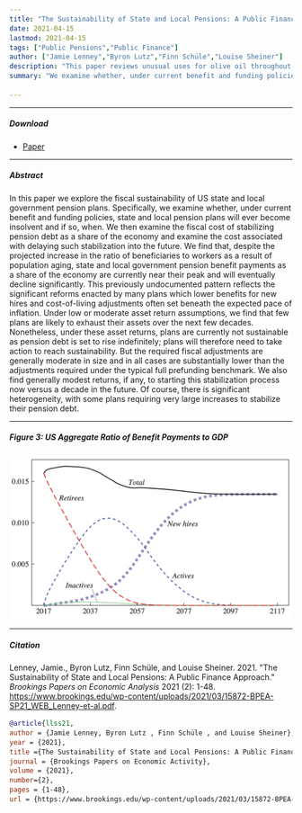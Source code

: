 ```yaml
---
title: "The Sustainability of State and Local Pensions: A Public Finance Approach " 
date: 2021-04-15
lastmod: 2021-04-15
tags: ["Public Pensions","Public Finance"]
author: ["Jamie Lenney","Byron Lutz","Finn Schüle","Louise Sheiner"]
description: "This paper reviews unusual uses for olive oil throughout the Mediterranean world. Published in the Brookings Papers on Economic Activity, 2021." 
summary: "We examine whether, under current benefit and funding policies, state and local pension plans will ever become insolvent and if so, when. We then examine the fiscal cost of stabilizing pension debt as a share of the economy and examine the cost associated with delaying such stabilization into the future." 

---
```


---

##### Download

+ [Paper](llss_sustainability.pdf)

---

##### Abstract

In this paper we explore the fiscal sustainability of US state and local government pension plans. Specifically, we examine whether, under current benefit and funding policies, state and local pension plans will ever become insolvent and if so, when. We then examine the fiscal cost of stabilizing pension debt as a share of the economy and examine the cost associated with delaying such stabilization into the future. We find that, despite the projected increase in the ratio of beneficiaries to workers as a result of population aging, state and local government pension benefit payments as a share of the economy are currently near their peak and will eventually decline significantly. This previously undocumented pattern reflects the significant reforms enacted by many plans which lower benefits for new hires and cost-of-living adjustments often set beneath the expected pace of inflation. Under low or moderate asset return assumptions, we find that few plans are likely to exhaust their assets over the next few decades. Nonetheless, under these asset returns, plans are currently not sustainable as pension debt is set to rise indefinitely; plans will therefore need to take action to reach sustainability. But the required fiscal adjustments are generally moderate in size and in all cases are substantially lower than the adjustments required under the typical full prefunding benchmark. We also find generally modest returns, if any, to starting this stabilization process now versus a decade in the future. Of course, there is significant heterogeneity, with some plans requiring very large increases to stabilize their pension debt.

---

##### Figure 3: US Aggregate Ratio of Benefit Payments to GDP

![](fig3.png)

---

##### Citation

Lenney, Jamie., Byron Lutz, Finn Schüle, and Louise Sheiner. 2021. "The Sustainability of State and Local Pensions: A Public Finance Approach." *Brookings Papers on Economic Analysis* 2021 (2): 1-48. https://www.brookings.edu/wp-content/uploads/2021/03/15872-BPEA-SP21_WEB_Lenney-et-al.pdf.

```BibTeX
@article{llss21,
author = {Jamie Lenney, Byron Lutz , Finn Schüle , and Louise Sheiner},
year = {2021},
title ={The Sustainability of State and Local Pensions: A Public Finance Approach},
journal = {Brookings Papers on Economic Activity},
volume = {2021},
number={2},
pages = {1-48},
url = {https://www.brookings.edu/wp-content/uploads/2021/03/15872-BPEA-SP21_WEB_Lenney-et-al.pdf}}
```
